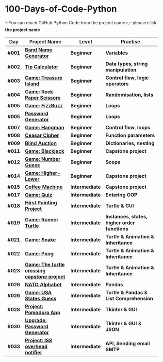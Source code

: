 # 100-Days-of-Code-Python

✨You can reach GitHub Python Code from the project name 👉 please click **the project name**



| Day | Project Name  | Level | Practise |
|---| ----- | ---------- | ---------- |
|**#001**| **[Band Name Generator](https://github.com/fly-pixie/100-Days-of-Code-Python/tree/main/Day%2301%20)** | **Beginner** | **Variables** |
|**#002**| **[Tip Calculator](https://github.com/fly-pixie/100-Days-of-Code-Python/tree/main/Day%2302%20)** | **Beginner** | **Data types, string manipulation** |
|**#003**| **[Game: Treasure Island](https://github.com/fly-pixie/100-Days-of-Code-Python/tree/main/Day%2303)** | **Beginner** | **Control flow, logic operators** |
|**#004**| **[Game: Rock Paper Scissors](https://github.com/fly-pixie/100-Days-of-Code-Python/tree/main/Day%2304%20)** | **Beginner** | **Randomisation, lists** |
|**#005**| **[Game: FizzBuzz](https://github.com/fly-pixie/100-Days-of-Code-Python/blob/main/Day%20%2305%20/fizz_buzz.py)** | **Beginner** | **Loops** |
|**#005**| **[Password Generator](https://github.com/fly-pixie/100-Days-of-Code-Python/tree/main/Day%2305%20)** | **Beginner** | **Loops** |
|**#007**| **[Game: Hangman](https://github.com/fly-pixie/100-Days-of-Code-Python/tree/main/Day%2307)** | **Beginner** | **Control flow, loops** |
|**#008**| **[Ceasar Cipher](https://github.com/fly-pixie/100-Days-of-Code-Python/tree/main/Day%2308)** | **Beginner** | **Function parameters** |
|**#009**| **[Blind Auction](https://github.com/fly-pixie/100-Days-of-Code-Python/tree/main/Day%2309)** | **Beginner** | **Dictionaries, nesting** |
|**#011**| **[Game: Blackjack](https://github.com/fly-pixie/100-Days-of-Code-Python/tree/main/Day%2311)** | **Beginner** | **Capstone project** |
|**#012**| **[Game: Number Guess](https://github.com/fly-pixie/100-Days-of-Code-Python/tree/main/Day%2312)** | **Beginner** | **Scope** |
|**#014**| **[Game: Higher-Lower ](https://github.com/fly-pixie/100-Days-of-Code-Python/tree/main/Day%2314)** | **Beginner** | **Capstone project** |
|**#015**| **[Coffee Machine ](https://github.com/fly-pixie/100-Days-of-Code-Python/tree/main/Day%2315)** | **Intermediate** | **Capstone project** |
|**#017**| **[Game: Quiz ](https://github.com/fly-pixie/100-Days-of-Code-Python/tree/main/Day%2317)** | **Intermediate** | **Entering OOP** |
|**#018**| **[Hirst Painting Project ](https://github.com/fly-pixie/100-Days-of-Code-Python/tree/main/Day%2318)** | **Intermediate** | **Turtle & GUI** |
|**#019**| **[Game: Runner Turtle ](https://github.com/fly-pixie/100-Days-of-Code-Python/tree/main/Day%2319)** | **Intermediate** | **Instances, states, higher order functions** |
|**#021**| **[Game: Snake](https://github.com/fly-pixie/100-Days-of-Code-Python/tree/main/Day%2321)** | **Intermediate** | **Turtle & Animation & Inheritance** |
|**#022**| **[Game: Pong](https://github.com/fly-pixie/100-Days-of-Code-Python/tree/main/Day%2322)** | **Intermediate** | **Turtle & Animation & Inheritance** |
|**#023**| **[Game: The turtle crossing capstone project](https://github.com/fly-pixie/100-Days-of-Code-Python/tree/main/Day%2323)** |**Intermediate** | **Turtle & Animation & Inheritance** |
|**#026**| **[NATO Alphabet](https://github.com/fly-pixie/100-Days-of-Code-Python/tree/main/Day%2326/Nato_alphabet_creator)** |**Intermediate** | **Pandas** |
|**#026**| **[Game: USA States Guess](https://github.com/fly-pixie/100-Days-of-Code-Python/tree/main/Day%2326/US%20States%20Game)** |**Intermediate** | **Turtle & Pandas & List Comprehension** |
|**#028**| **[Project: Pomodoro App](https://github.com/fly-pixie/100-Days-of-Code-Python/tree/main/Day%2328)** | **Intermediate** | **Tkinter & GUI** |
|**#030**| **[Upgrade: Password Generator](https://github.com/fly-pixie/100-Days-of-Code-Python/blob/main/Day%2330/password_gen_upgrade.py)** | **Intermediate** | **Tkinter & GUI & JSON** |
|**#033**| **[Project: ISS overhead notifier](https://github.com/fly-pixie/100-Days-of-Code-Python/tree/main/Day%2333)** | **Intermediate** | **API, Sending email SMTP** |